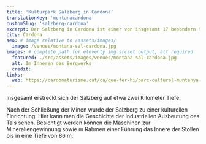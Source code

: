```yaml
---
title: 'Kulturpark Salzberg in Cardona'
translationKey: 'montanacardona'
customSlug: 'salzberg-cardona'
excerpt: Der Salzberg in Cardona ist einer von insgesamt 17 besondern Naturgebieten in Katalonien. Er wächst bis heute, da der Regen ihn erodiert.
city: Cardona
seo: # image relative to /assets/images/
  image: /venues/montana-sal-cardona.jpg
images: # complete path for eleventy img srcset output, alt required
  featured: ./src/assets/images/venues/montana-sal-cardona.jpg
  alt: Im Inneren des Bergwerks
  credit:
links:
  web: https://cardonaturisme.cat/ca/que-fer-hi/parc-cultural-muntanya-de-sal
---
```


Insgesamt erstreckt sich der Salzberg auf etwa zwei Kilometer Tiefe.

Nach der Schließung der Minen wurde der Salzberg zu einer kulturellen Einrichtung. Hier kann man die Geschichte der industriellen Ausbeutung des Tals sehen. Besichtigt werden können die Maschinen zur Mineraliengewinnung sowie m Rahmen einer Führung das Innere der Stollen bis in eine Tiefe von 86 m.
